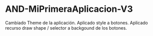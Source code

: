 # AND-MiPrimeraAplicacion-V3
Cambiado Theme de la aplicación. 
Aplicado style a botones. 
Aplicado recurso draw shape / selector a backgound de los botones.
